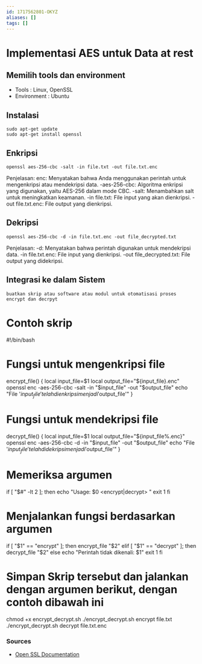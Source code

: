 ```yaml
---
id: 1717562801-OKYZ
aliases: []
tags: []
---
```


# Implementasi AES untuk Data at rest 
## Memilih tools dan environment 
- Tools : Linux, OpenSSL
- Environment : Ubuntu
## Instalasi 
    sudo apt-get update
    sudo apt-get install openssl
## Enkripsi 
    openssl aes-256-cbc -salt -in file.txt -out file.txt.enc
 Penjelasan:
    enc: Menyatakan bahwa Anda menggunakan perintah untuk mengenkripsi atau mendekripsi data.
    -aes-256-cbc: Algoritma enkripsi yang digunakan, yaitu AES-256 dalam mode CBC.
    -salt: Menambahkan salt untuk meningkatkan keamanan.
    -in file.txt: File input yang akan dienkripsi.
    -out file.txt.enc: File output yang dienkripsi.
## Dekripsi  
    openssl aes-256-cbc -d -in file.txt.enc -out file_decrypted.txt
Penjelasan: 
-d: Menyatakan bahwa perintah digunakan untuk mendekripsi data.
-in file.txt.enc: File input yang dienkripsi.
-out file_decrypted.txt: File output yang didekripsi.
## Integrasi ke dalam Sistem 
    buatkan skrip atau software atau modul untuk otomatisasi proses encrypt dan decrpyt 
# Contoh skrip 

#!/bin/bash

# Fungsi untuk mengenkripsi file
encrypt_file() {
    local input_file=$1
    local output_file="${input_file}.enc"
    openssl enc -aes-256-cbc -salt -in "$input_file" -out "$output_file"
    echo "File '$input_file' telah dienkripsi menjadi '$output_file'"
}

# Fungsi untuk mendekripsi file
decrypt_file() {
    local input_file=$1
    local output_file="${input_file%.enc}"
    openssl enc -aes-256-cbc -d -in "$input_file" -out "$output_file"
    echo "File '$input_file' telah didekripsi menjadi '$output_file'"
}

# Memeriksa argumen
if [ "$#" -lt 2 ]; then
    echo "Usage: $0 <encrypt|decrypt> <file>"
    exit 1
fi

# Menjalankan fungsi berdasarkan argumen
if [ "$1" == "encrypt" ]; then
    encrypt_file "$2"
elif [ "$1" == "decrypt" ]; then
    decrypt_file "$2"
else
    echo "Perintah tidak dikenali: $1"
    exit 1
fi

# Simpan Skrip tersebut dan jalankan dengan argumen berikut, dengan contoh dibawah ini
chmod +x encrypt_decrypt.sh
./encrypt_decrypt.sh encrypt file.txt
./encrypt_decrypt.sh decrypt file.txt.enc
### Sources 
- [Open SSL Documentation](https://www.openssl.org/docs/)


